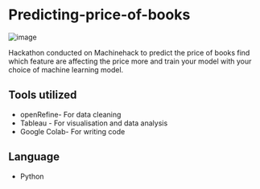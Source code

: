 # Predicting-price-of-books

![image](https://giphy.com/gifs/satishgaire-hustle-make-money-flip-book-kgVEHd4KUXsdkzlmri)

Hackathon conducted on Machinehack to predict the price of books find which feature are affecting the price more and train your model with your choice of machine learning model.
## Tools utilized
* openRefine- For data cleaning
* Tableau - For visualisation and data analysis
* Google Colab- For writing code
## Language
* Python
